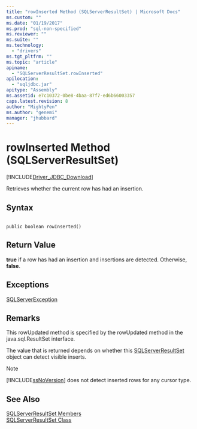 ```yaml
---
title: "rowInserted Method (SQLServerResultSet) | Microsoft Docs"
ms.custom: ""
ms.date: "01/19/2017"
ms.prod: "sql-non-specified"
ms.reviewer: ""
ms.suite: ""
ms.technology: 
  - "drivers"
ms.tgt_pltfrm: ""
ms.topic: "article"
apiname: 
  - "SQLServerResultSet.rowInserted"
apilocation: 
  - "sqljdbc.jar"
apitype: "Assembly"
ms.assetid: e7c10372-0be8-4baa-87f7-ed6b66003357
caps.latest.revision: 8
author: "MightyPen"
ms.author: "genemi"
manager: "jhubbard"
---
```

# rowInserted Method (SQLServerResultSet)
[!INCLUDE[Driver_JDBC_Download](../../../includes/driver_jdbc_download.md)]

  Retrieves whether the current row has had an insertion.  
  
## Syntax  
  
```  
  
public boolean rowInserted()  
```  
  
## Return Value  
 **true** if a row has had an insertion and insertions are detected. Otherwise, **false**.  
  
## Exceptions  
 [SQLServerException](../../../connect/jdbc/reference/sqlserverexception-class.md)  
  
## Remarks  
 This rowUpdated method is specified by the rowUpdated method in the java.sql.ResultSet interface.  
  
 The value that is returned depends on whether this [SQLServerResultSet](../../../connect/jdbc/reference/sqlserverresultset-class.md) object can detect visible inserts.  
  
> [!NOTE]  
>  [!INCLUDE[ssNoVersion](../../../includes/ssnoversion_md.md)] does not detect inserted rows for any cursor type.  
  
## See Also  
 [SQLServerResultSet Members](../../../connect/jdbc/reference/sqlserverresultset-members.md)   
 [SQLServerResultSet Class](../../../connect/jdbc/reference/sqlserverresultset-class.md)  
  
  